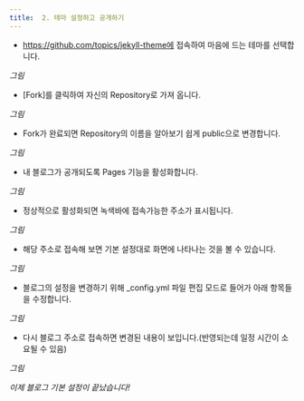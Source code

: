 ```yaml
---
title:  2. 테마 설정하고 공개하기
---
```


* https://github.com/topics/jekyll-theme에 접속하여 마음에 드는 테마를 선택합니다.

*그림*


* [Fork]를 클릭하여 자신의 Repository로 가져 옵니다.

*그림*


* Fork가 완료되면 Repository의 이름을 알아보기 쉽게 public으로 변경합니다.

*그림*


* 내 블로그가 공개되도록 Pages 기능을 활성화합니다.

*그림*


* 정상적으로 활성화되면 녹색바에 접속가능한 주소가 표시됩니다.

*그림*


* 해당 주소로 접속해 보면 기본 설정대로 화면에 나타나는 것을 볼 수 있습니다.

*그림*


* 블로그의 설정을 변경하기 위해 _config.yml 파일 편집 모드로 들어가 아래 항목들을 수정합니다.

*그림*


* 다시 블로그 주소로 접속하면 변경된 내용이 보입니다.(반영되는데 일정 시간이 소요될 수 있음)

*그림*


*이제 블로그 기본 설정이 끝났습니다!*
